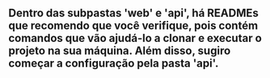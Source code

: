 ## Dentro das subpastas 'web' e 'api', há READMEs que recomendo que você verifique, pois contém comandos que vão ajudá-lo a clonar e executar o projeto na sua máquina. Além disso, sugiro começar a configuração pela pasta 'api'.
